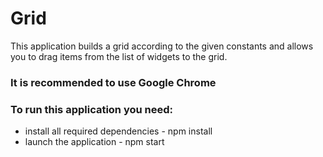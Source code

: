 # Grid

This application builds a grid according to the given constants
and allows you to drag items from the list of widgets to the grid.

### It is recommended to use Google Chrome

### To run this application you need:

* install all required dependencies - npm install
* launch the application - npm start